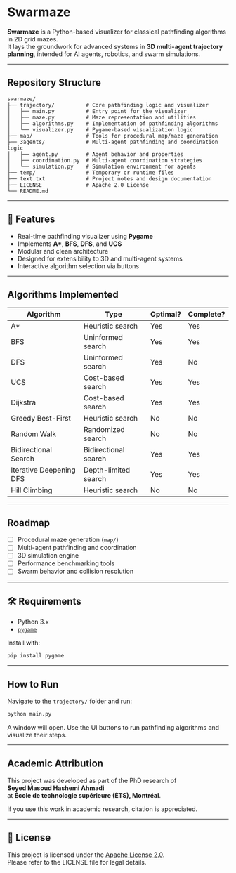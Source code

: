 #  Swarmaze

**Swarmaze** is a Python-based visualizer for classical pathfinding algorithms in 2D grid mazes.  
It lays the groundwork for advanced systems in **3D multi-agent trajectory planning**, intended for AI agents, robotics, and swarm simulations.

---

##  Repository Structure

```
swarmaze/
├── trajectory/          # Core pathfinding logic and visualizer
│   ├── main.py          # Entry point for the visualizer
│   ├── maze.py          # Maze representation and utilities
│   ├── algorithms.py    # Implementation of pathfinding algorithms
│   └── visualizer.py    # Pygame-based visualization logic
├── map/                 # Tools for procedural map/maze generation
├── 3agents/             # Multi-agent pathfinding and coordination logic
│   ├── agent.py         # Agent behavior and properties
│   ├── coordination.py  # Multi-agent coordination strategies
│   └── simulation.py    # Simulation environment for agents
├── temp/                # Temporary or runtime files
├── text.txt             # Project notes and design documentation
├── LICENSE              # Apache 2.0 License
└── README.md
```

---

## 🚀 Features

- Real-time pathfinding visualizer using **Pygame**
- Implements **A\***, **BFS**, **DFS**, and **UCS**
- Modular and clean architecture
- Designed for extensibility to 3D and multi-agent systems
- Interactive algorithm selection via buttons

---

##  Algorithms Implemented

| Algorithm               | Type                  | Optimal? | Complete? |
|-------------------------|-----------------------|----------|-----------|
| A*                      | Heuristic search      |    Yes   |   Yes    |
| BFS                     | Uninformed search     |    Yes   |   Yes    |
| DFS                     | Uninformed search     |    Yes   |   No     |
| UCS                     | Cost-based search     |    Yes   |   Yes    |
| Dijkstra                | Cost-based search     |    Yes   |   Yes    |
| Greedy Best-First       | Heuristic search      |    No    |   No     |
| Random Walk             | Randomized search     |    No    |   No     |
| Bidirectional Search    | Bidirectional search  |    Yes   |   Yes    |
| Iterative Deepening DFS | Depth-limited search  |    Yes   |   Yes    |
| Hill Climbing           | Heuristic search      |    No    |   No     |

---

##  Roadmap

- [ ] Procedural maze generation (`map/`)
- [ ] Multi-agent pathfinding and coordination
- [ ] 3D simulation engine
- [ ] Performance benchmarking tools
- [ ] Swarm behavior and collision resolution

---

## 🛠 Requirements

- Python 3.x
- [`pygame`](https://www.pygame.org/)

Install with:

```bash
pip install pygame
```

---

##  How to Run

Navigate to the `trajectory/` folder and run:

```bash
python main.py
```

A window will open. Use the UI buttons to run pathfinding algorithms and visualize their steps.

---

##  Academic Attribution

This project was developed as part of the PhD research of  
**Seyed Masoud Hashemi Ahmadi**  
at **École de technologie supérieure (ÉTS), Montréal**.

If you use this work in academic research, citation is appreciated.

---

## 📜 License

This project is licensed under the [Apache License 2.0](./LICENSE).  
Please refer to the LICENSE file for legal details.
